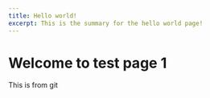 ```yaml
---
title: Hello world!
excerpt: This is the summary for the hello world page!
---
```

# Welcome to test page 1

This is from git
